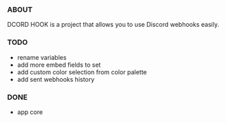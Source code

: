 ### ABOUT
DCORD HOOK is a project that allows you to use Discord webhooks easily.
### TODO
- rename variables
- add more embed fields to set
- add custom color selection from color palette
- add sent webhooks history

### DONE
- app core
